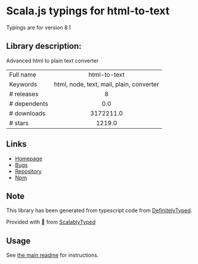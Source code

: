 
# Scala.js typings for html-to-text

Typings are for version 8.1

## Library description:
Advanced html to plain text converter

|                    |                 |
| ------------------ | :-------------: |
| Full name          | html-to-text |
| Keywords           | html, node, text, mail, plain, converter |
| # releases         | 8 |
| # dependents       | 0.0 |
| # downloads        | 3172211.0 |
| # stars            | 1219.0 |

## Links
- [Homepage](https://github.com/html-to-text/node-html-to-text)
- [Bugs](https://github.com/html-to-text/node-html-to-text/issues)
- [Repository](https://github.com/html-to-text/node-html-to-text)
- [Npm](https://www.npmjs.com/package/html-to-text)
    


## Note
This library has been generated from typescript code from [DefinitelyTyped](https://definitelytyped.org).

Provided with :purple_heart: from [ScalablyTyped](https://github.com/oyvindberg/ScalablyTyped)

## Usage
See [the main readme](../../readme.md) for instructions.


